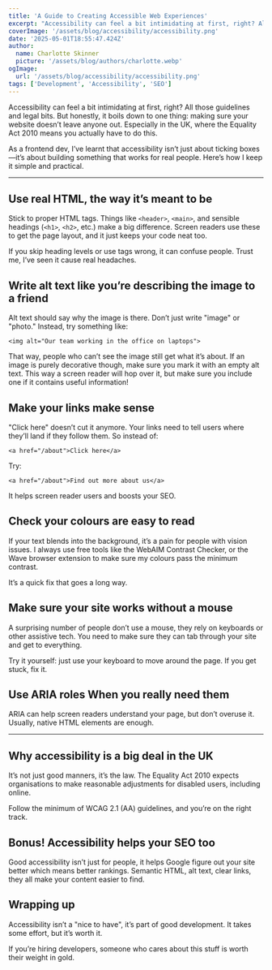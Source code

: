 ```yaml
---
title: 'A Guide to Creating Accessible Web Experiences'
excerpt: "Accessibility can feel a bit intimidating at first, right? All those guidelines and legal bits. But honestly, it boils down to one thing: making sure your website doesn’t leave anyone out.."
coverImage: '/assets/blog/accessibility/accessibility.png'
date: '2025-05-01T18:55:47.424Z'
author:
  name: Charlotte Skinner
  picture: '/assets/blog/authors/charlotte.webp'
ogImage:
  url: '/assets/blog/accessibility/accessibility.png'
tags: ['Development', 'Accessibility', 'SEO']
---
```


Accessibility can feel a bit intimidating at first, right? All those guidelines and legal bits. But honestly, it boils down to one thing: making sure your website doesn’t leave anyone out. Especially in the UK, where the Equality Act 2010 means you actually have to do this.

As a frontend dev, I’ve learnt that accessibility isn’t just about ticking boxes—it’s about building something that works for real people. Here’s how I keep it simple and practical.

---

## Use real HTML, the way it’s meant to be

Stick to proper HTML tags. Things like `<header>`, `<main>`, and sensible headings (`<h1>`, `<h2>`, etc.) make a big difference. Screen readers use these to get the page layout, and it just keeps your code neat too.

If you skip heading levels or use tags wrong, it can confuse people. Trust me, I’ve seen it cause real headaches.

## Write alt text like you’re describing the image to a friend

Alt text should say why the image is there. Don’t just write "image" or "photo." Instead, try something like:

`<img alt="Our team working in the office on laptops">`

That way, people who can’t see the image still get what it’s about. If an image is purely decorative though, make sure you mark it with an empty alt text. This way a screen reader will hop over it, but make sure you include one if it contains useful information!

## Make your links make sense

"Click here" doesn’t cut it anymore. Your links need to tell users where they’ll land if they follow them. So instead of:

`<a href="/about">Click here</a>`

Try:

`<a href="/about">Find out more about us</a>`

It helps screen reader users and boosts your SEO.

## Check your colours are easy to read

If your text blends into the background, it’s a pain for people with vision issues. I always use free tools like the WebAIM Contrast Checker, or the Wave browser extension to make sure my colours pass the minimum contrast.

It’s a quick fix that goes a long way.

## Make sure your site works without a mouse

A surprising number of people don’t use a mouse, they rely on keyboards or other assistive tech. You need to make sure they can tab through your site and get to everything.

Try it yourself: just use your keyboard to move around the page. If you get stuck, fix it.

## Use ARIA roles When you really need them

ARIA can help screen readers understand your page, but don’t overuse it. Usually, native HTML elements are enough.


---

## Why accessibility is a big deal in the UK

It’s not just good manners, it’s the law. The Equality Act 2010 expects organisations to make reasonable adjustments for disabled users, including online.

Follow the minimum of WCAG 2.1 (AA) guidelines, and you’re on the right track.

## Bonus! Accessibility helps your SEO too

Good accessibility isn’t just for people, it helps Google figure out your site better which means better rankings. Semantic HTML, alt text, clear links, they all make your content easier to find.

## Wrapping up

Accessibility isn’t a "nice to have", it’s part of good development. It takes some effort, but it’s worth it.

If you’re hiring developers, someone who cares about this stuff is worth their weight in gold.
